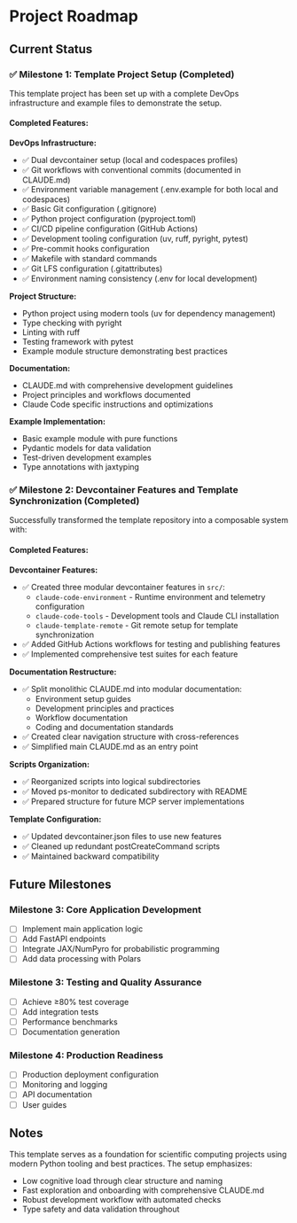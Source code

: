 # Project Roadmap

## Current Status

### ✅ Milestone 1: Template Project Setup (Completed)

This template project has been set up with a complete DevOps infrastructure and example files to demonstrate the setup.

#### Completed Features:

**DevOps Infrastructure:**
- ✅ Dual devcontainer setup (local and codespaces profiles)
- ✅ Git workflows with conventional commits (documented in CLAUDE.md)
- ✅ Environment variable management (.env.example for both local and codespaces)
- ✅ Basic Git configuration (.gitignore)
- ✅ Python project configuration (pyproject.toml)
- ✅ CI/CD pipeline configuration (GitHub Actions)
- ✅ Development tooling configuration (uv, ruff, pyright, pytest)
- ✅ Pre-commit hooks configuration
- ✅ Makefile with standard commands
- ✅ Git LFS configuration (.gitattributes)
- ✅ Environment naming consistency (.env for local development)

**Project Structure:**
- Python project using modern tools (uv for dependency management)
- Type checking with pyright
- Linting with ruff
- Testing framework with pytest
- Example module structure demonstrating best practices

**Documentation:**
- CLAUDE.md with comprehensive development guidelines
- Project principles and workflows documented
- Claude Code specific instructions and optimizations

**Example Implementation:**
- Basic example module with pure functions
- Pydantic models for data validation
- Test-driven development examples
- Type annotations with jaxtyping

### ✅ Milestone 2: Devcontainer Features and Template Synchronization (Completed)

Successfully transformed the template repository into a composable system with:

#### Completed Features:

**Devcontainer Features:**
- ✅ Created three modular devcontainer features in `src/`:
  - `claude-code-environment` - Runtime environment and telemetry configuration
  - `claude-code-tools` - Development tools and Claude CLI installation
  - `claude-template-remote` - Git remote setup for template synchronization
- ✅ Added GitHub Actions workflows for testing and publishing features
- ✅ Implemented comprehensive test suites for each feature

**Documentation Restructure:**
- ✅ Split monolithic CLAUDE.md into modular documentation:
  - Environment setup guides
  - Development principles and practices
  - Workflow documentation
  - Coding and documentation standards
- ✅ Created clear navigation structure with cross-references
- ✅ Simplified main CLAUDE.md as an entry point

**Scripts Organization:**
- ✅ Reorganized scripts into logical subdirectories
- ✅ Moved ps-monitor to dedicated subdirectory with README
- ✅ Prepared structure for future MCP server implementations

**Template Configuration:**
- ✅ Updated devcontainer.json files to use new features
- ✅ Cleaned up redundant postCreateCommand scripts
- ✅ Maintained backward compatibility

## Future Milestones

### Milestone 3: Core Application Development
- [ ] Implement main application logic
- [ ] Add FastAPI endpoints
- [ ] Integrate JAX/NumPyro for probabilistic programming
- [ ] Add data processing with Polars

### Milestone 3: Testing and Quality Assurance
- [ ] Achieve ≥80% test coverage
- [ ] Add integration tests
- [ ] Performance benchmarks
- [ ] Documentation generation

### Milestone 4: Production Readiness
- [ ] Production deployment configuration
- [ ] Monitoring and logging
- [ ] API documentation
- [ ] User guides

## Notes

This template serves as a foundation for scientific computing projects using modern Python tooling and best practices. The setup emphasizes:
- Low cognitive load through clear structure and naming
- Fast exploration and onboarding with comprehensive CLAUDE.md
- Robust development workflow with automated checks
- Type safety and data validation throughout
